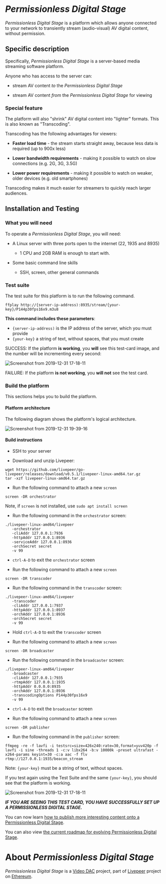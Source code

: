# _Permissionless Digital Stage_

_Permissionless Digital Stage_ is a platform which allows anyone connected to your network to transiently stream (audio-visual) AV digital content, without permission.

## Specific description

Specifically, _Permissionless Digital Stage_ is a server-based media streaming software platform.

Anyone who has access to the server can:

- stream AV content _to_ the _Permissionless Digital Stage_

- stream AV content _from_ the _Permissionless Digital Stage_ for viewing

### Special feature

The platform will also "shrink" AV digital content into "lighter" formats. This is also known as "Transcoding".

Transcoding has the following advantages for viewers:

- __Faster load time__ - the stream starts straight away, because less data is required (up to 900x less)

- __Lower bandwidth requirements__ - making it possible to watch on slow connections (e.g. 2G, 3G, 3.5G)

- __Lower power requirements__ - making it possible to watch on weaker, older devices (e.g. old smartphones)

Transcoding makes it much easier for streamers to quickly reach larger audiences.

## Installation and Testing

### What you will need

To operate a _Permissionless Digital Stage_, you will need:

- A Linux server with three ports open to the internet (22, 1935 and 8935)
  - 1 CPU and 2GB RAM is enough to start with.

- Some basic command line skills
  - SSH, screen, other general commands

### Test suite

The test suite for this platform is to run the following command.

`ffplay http://{server-ip-address):8935/stream/{your-key}/P144p30fps16x9.m3u8`

__This command includes these parameters__:

- `{server-ip-address)` is the IP address of the server, which you must provide
- `{your-key}` a string of text, without spaces, that you must create

SUCCESS: If the platform __is working__, you __will__ see this test-card image, and the number will be incrementing every second:

![Screenshot from 2019-12-31 17-18-11](https://user-images.githubusercontent.com/59374467/71627376-608aa380-2bf2-11ea-9ae3-dfb2e87a45b0.png)

FAILURE: If the platform __is not working__, you __will not__ see the test card.

### Build the platform

This sections helps you to build the platform.

#### Platform architecture

The following diagram shows the platform's logical architecture.

![Screenshot from 2019-12-31 19-39-16](https://user-images.githubusercontent.com/59374467/71630796-502ff400-2c05-11ea-8ffc-d3fff4e7bc2f.png)

#### Build instructions

- SSH to your server

- Download and unzip Livepeer:
 
 ```
 wget https://github.com/livepeer/go-livepeer/releases/download/v0.5.1/livepeer-linux-amd64.tar.gz
 tar -xzf livepeer-linux-amd64.tar.gz
 ```
 
- Run the following command to attach a new `screen`

```
screen -DR orchestrator
```

Note, if `screen` is not installed, use `sudo apt install screen`

- Run the following command in the `orchestrator` screen:

```
./livepeer-linux-amd64/livepeer
   -orchestrator 
   -cliAddr 127.0.0.1:7936  
   -httpAddr 127.0.0.1:8936 
   -serviceAddr 127.0.0.1:8936 
   -orchSecret secret 
   -v 99
```

- `ctrl-A-D` to exit the `orchestrator` screen

- Run the following command to attach a new `screen`

```
screen -DR transcoder
```

- Run the following command in the `transcoder` screen:

```
./livepeer-linux-amd64/livepeer
   -transcoder
   -cliAddr 127.0.0.1:7937
   -httpAddr 127.0.0.1:8937
   -orchAddr 127.0.0.1:8936
   -orchSecret secret
   -v 99
```

- Hold `ctrl-A-D` to exit the `transcoder` screen

- Run the following command to attach a new `screen`

```
screen -DR broadcaster
```

- Run the following command in the `broadcaster` screen:

```
./livepeer-linux-amd64/livepeer
   -broadcaster
   -cliAddr 127.0.0.1:7935 
   -rtmpAddr 127.0.0.1:1935 
   -httpAddr 0.0.0.0:8935 
   -orchAddr 127.0.0.1:8936 
   -transcodingOptions P144p30fps16x9 
   -v 99
```

- `ctrl-A-D` to exit the `broadcaster` screen

- Run the following command to attach a new `screen`

```
screen -DR publisher
```

- Run the following command in the `publisher` screen:

```
ffmpeg -re -f lavfi -i testsrc=size=426x240:rate=30,format=yuv420p -f lavfi -i sine -threads 1 -c:v libx264 -b:v 10000k -preset ultrafast -x264-params keyint=30 -c:a aac -f flv rtmp://127.0.0.1:1935/beacon_stream
```

Note: `{your-key}` must be a string of text, without spaces.

If you test again using the Test Suite and the same `{your-key}`, you should see that the platform is working.

![Screenshot from 2019-12-31 17-18-11](https://user-images.githubusercontent.com/59374467/71627376-608aa380-2bf2-11ea-9ae3-dfb2e87a45b0.png)

***IF YOU ARE SEEING THIS TEST CARD, YOU HAVE SUCCESSFULLY SET UP A PERMISSIONLESS DIGITAL STAGE.***

You can now learn [how to publish more interesting content onto a Permissionless Digital Stage](https://github.com/criticaltv/permissionless-digital-stage/blob/master/PUBLISHER.md).

You can also view [the current roadmap for evolving Permissionless Digital Stage](https://github.com/criticaltv/permissionless-digital-stage/blob/master/ROADMAP.md).

# About _Permissionless Digital Stage_

_Permissionless Digital Stage_ is a [Video DAC](https://github.com/videodac) project, part of [Livepeer](https://github.com/livepeer) project on [Ethereum](https://github.com/ethereum).
